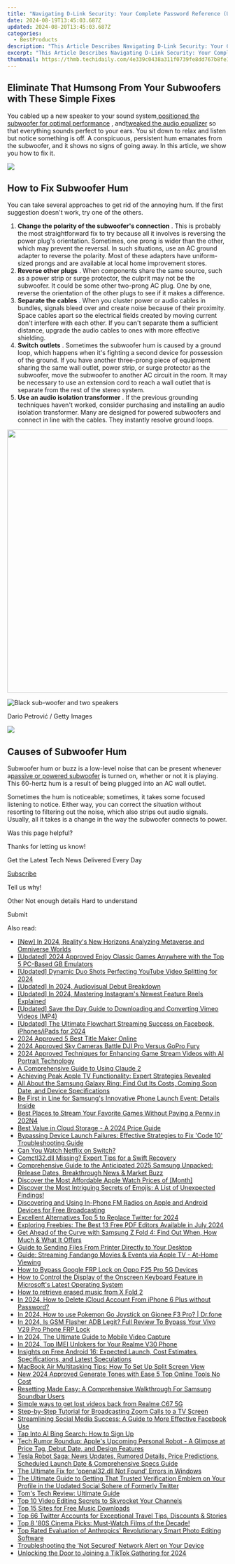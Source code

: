 ```yaml
---
title: "Navigating D-Link Security: Your Complete Password Reference (Updated Jul '24)"
date: 2024-08-19T13:45:03.687Z
updated: 2024-08-20T13:45:03.687Z
categories:
  - BestProducts
description: "This Article Describes Navigating D-Link Security: Your Complete Password Reference (Updated Jul '24)"
excerpt: "This Article Describes Navigating D-Link Security: Your Complete Password Reference (Updated Jul '24)"
thumbnail: https://thmb.techidaily.com/4e339c0438a311f0739fe8dd767b8fe136567e49f78cba1047e1590ff1927d2b.png
---
```


## Eliminate That Humsong From Your Subwoofers with These Simple Fixes
 You cabled up a new speaker to your sound system,[positioned the subwoofer for optimal performance](https://www.lifewire.com/best-performance-for-subwoofer-3135131) , and[tweaked the audio equalizer](https://www.lifewire.com/adjust-frequencies-on-stereo-equalizer-3134898) so that everything sounds perfect to your ears. You sit down to relax and listen but notice something is off. A conspicuous, persistent hum emanates from the subwoofer, and it shows no signs of going away. In this article, we show you how to fix it.

<!-- affiliate ads begin -->
<a href="https://store.advancedwebranking.com/order/checkout.php?PRODS=4715051&QTY=1&AFFILIATE=108875&CART=1"><img src="https://secure.avangate.com/images/merchant/14edc6ebfdae2e23bbed83d67f50e983/products/33_awr%20logo.png" border="0"></a>
<!-- affiliate ads end -->
## How to Fix Subwoofer Hum

 You can take several approaches to get rid of the annoying hum. If the first suggestion doesn't work, try one of the others.

1. **Change the polarity of the subwoofer's connection** . This is probably the most straightforward fix to try because all it involves is reversing the power plug's orientation. Sometimes, one prong is wider than the other, which may prevent the reversal. In such situations, use an AC ground adapter to reverse the polarity. Most of these adapters have uniform-sized prongs and are available at local home improvement stores.
2. **Reverse other plugs** . When components share the same source, such as a power strip or surge protector, the culprit may not be the subwoofer. It could be some other two-prong AC plug. One by one, reverse the orientation of the other plugs to see if it makes a difference.
3. **Separate the cables** . When you cluster power or audio cables in bundles, signals bleed over and create noise because of their proximity. Space cables apart so the electrical fields created by moving current don't interfere with each other. If you can't separate them a sufficient distance, upgrade the audio cables to ones with more effective shielding.
4. **Switch outlets** . Sometimes the subwoofer hum is caused by a ground loop, which happens when it's fighting a second device for possession of the ground. If you have another three-prong piece of equipment sharing the same wall outlet, power strip, or surge protector as the subwoofer, move the subwoofer to another AC circuit in the room. It may be necessary to use an extension cord to reach a wall outlet that is separate from the rest of the stereo system.
5. **Use an audio isolation transformer** . If the previous grounding techniques haven't worked, consider purchasing and installing an audio isolation transformer. Many are designed for powered subwoofers and connect in line with the cables. They instantly resolve ground loops.

<!-- affiliate ads begin -->
<a href="https://appsumo.8odi.net/c/5597632/2068425/7443" target="_top" id="2068425"><img src="//a.impactradius-go.com/display-ad/7443-2068425" border="0" alt="" width="1200" height="600"/></a><img height="0" width="0" src="https://appsumo.8odi.net/i/5597632/2068425/7443" style="position:absolute;visibility:hidden;" border="0" />
<!-- affiliate ads end -->
![Black sub-woofer and two speakers](https://www.lifewire.com/thmb/ZnIO2ldgiiw1li9LZp7iCogWVS0=/1500x0/filters:no_upscale():max_bytes(150000):strip_icc():format(webp)/black-sub-woofer-and-two-speakers-1136832987-7043c3fa65864e878d8e287413ae66e7.jpg)

 Dario Petrović / Getty Images

<!-- affiliate ads begin -->
<a href="https://shop.incomedia.eu/order/checkout.php?PRODS=39655089&QTY=1&AFFILIATE=108875&CART=1"><img src="https://incomedia.eu/files/images/affiliates/wa/01_WA_728x90.jpg" border="0"></a>
<!-- affiliate ads end -->
## Causes of Subwoofer Hum

 Subwoofer hum or buzz is a low-level noise that can be present whenever a[passive or powered subwoofer](https://www.lifewire.com/passive-vs-powered-subwoofers-1847584) is turned on, whether or not it is playing. This 60-hertz hum is a result of being plugged into an AC wall outlet.

 Sometimes the hum is noticeable; sometimes, it takes some focused listening to notice. Either way, you can correct the situation without resorting to filtering out the noise, which also strips out audio signals. Usually, all it takes is a change in the way the subwoofer connects to power.

Was this page helpful?

Thanks for letting us know!

 Get the Latest Tech News Delivered Every Day

[Subscribe](https://www.lifewire.com/#)

Tell us why!

 Other  Not enough details  Hard to understand

 Submit

<ins class="adsbygoogle"
     style="display:block"
     data-ad-format="autorelaxed"
     data-ad-client="ca-pub-7571918770474297"
     data-ad-slot="1223367746"></ins>



<ins class="adsbygoogle"
     style="display:block"
     data-ad-client="ca-pub-7571918770474297"
     data-ad-slot="8358498916"
     data-ad-format="auto"
     data-full-width-responsive="true"></ins>

<span class="atpl-alsoreadstyle">Also read:</span>
<div><ul>
<li><a href="https://fox-links.techidaily.com/new-in-2024-realitys-new-horizons-analyzing-metaverse-and-omniverse-worlds/"><u>[New] In 2024, Reality's New Horizons  Analyzing Metaverse and Omniverse Worlds</u></a></li>
<li><a href="https://screen-activity-recording.techidaily.com/updated-2024-approved-enjoy-classic-games-anywhere-with-the-top-5-pc-based-gb-emulators/"><u>[Updated] 2024 Approved  Enjoy Classic Games Anywhere with the Top 5 PC-Based GB Emulators</u></a></li>
<li><a href="https://facebook-video-footage.techidaily.com/updated-dynamic-duo-shots-perfecting-youtube-video-splitting-for-2024/"><u>[Updated] Dynamic Duo Shots  Perfecting YouTube Video Splitting for 2024</u></a></li>
<li><a href="https://screen-capture.techidaily.com/updated-in-2024-audiovisual-debut-breakdown/"><u>[Updated] In 2024, Audiovisual Debut Breakdown</u></a></li>
<li><a href="https://instagram-clips.techidaily.com/updated-in-2024-mastering-instagrams-newest-feature-reels-explained/"><u>[Updated] In 2024, Mastering Instagram's Newest Feature  Reels Explained</u></a></li>
<li><a href="https://vimeo-videos.techidaily.com/updated-save-the-day-guide-to-downloading-and-converting-vimeo-videos-mp4/"><u>[Updated] Save the Day  Guide to Downloading and Converting Vimeo Videos (MP4)</u></a></li>
<li><a href="https://facebook-clips.techidaily.com/updated-the-ultimate-flowchart-streaming-success-on-facebook-iphonesipads-for-2024/"><u>[Updated] The Ultimate Flowchart  Streaming Success on Facebook, iPhones/iPads for 2024</u></a></li>
<li><a href="https://extra-resources.techidaily.com/2024-approved-5-best-title-maker-online/"><u>2024 Approved  5 Best Title Maker Online</u></a></li>
<li><a href="https://fox-info.techidaily.com/2024-approved-sky-cameras-battle-dji-pro-versus-gopro-fury/"><u>2024 Approved  Sky Cameras Battle  DJI Pro Versus GoPro Fury</u></a></li>
<li><a href="https://digital-screen-recording.techidaily.com/2024-approved-techniques-for-enhancing-game-stream-videos-with-ai-portrait-technology/"><u>2024 Approved  Techniques for Enhancing Game Stream Videos with AI Portrait Technology</u></a></li>
<li><a href="https://tech-savvy.techidaily.com/a-comprehensive-guide-to-using-claude-2/"><u>A Comprehensive Guide to Using Claude 2</u></a></li>
<li><a href="https://tech-recovery.techidaily.com/achieving-peak-apple-tv-functionality-expert-strategies-revealed/"><u>Achieving Peak Apple TV Functionality: Expert Strategies Revealed</u></a></li>
<li><a href="https://tech-recovery.techidaily.com/all-about-the-samsung-galaxy-ring-find-out-its-costs-coming-soon-date-and-device-specifications/"><u>All About the Samsung Galaxy Ring: Find Out Its Costs, Coming Soon Date, and Device Specifications</u></a></li>
<li><a href="https://tech-recovery.techidaily.com/be-first-in-line-for-samsungs-innovative-phone-launch-event-details-inside/"><u>Be First in Line for Samsung's Innovative Phone Launch Event: Details Inside</u></a></li>
<li><a href="https://tech-recovery.techidaily.com/best-places-to-stream-your-favorite-games-without-paying-a-penny-in-202n4/"><u>Best Places to Stream Your Favorite Games Without Paying a Penny in 202N4</u></a></li>
<li><a href="https://extra-lessons.techidaily.com/best-value-in-cloud-storage-a-2024-price-guide/"><u>Best Value in Cloud Storage - A 2024 Price Guide</u></a></li>
<li><a href="https://tech-recovery.techidaily.com/bypassing-device-launch-failures-effective-strategies-to-fix-code-10-troubleshooting-guide/"><u>Bypassing Device Launch Failures: Effective Strategies to Fix 'Code 10' Troubleshooting Guide</u></a></li>
<li><a href="https://tech-recovery.techidaily.com/can-you-watch-netflix-on-switch/"><u>Can You Watch Netflix on Switch?</u></a></li>
<li><a href="https://tech-recovery.techidaily.com/comctl32dll-missing-expert-tips-for-a-swift-recovery/"><u>Comctl32.dll Missing? Expert Tips for a Swift Recovery</u></a></li>
<li><a href="https://tech-recovery.techidaily.com/comprehensive-guide-to-the-anticipated-2025-samsung-unpacked-release-dates-breakthrough-news-and-market-buzz/"><u>Comprehensive Guide to the Anticipated 2025 Samsung Unpacked: Release Dates, Breakthrough News & Market Buzz</u></a></li>
<li><a href="https://tech-recovery.techidaily.com/1722881063818-discover-the-most-affordable-apple-watch-prices-of-month/"><u>Discover the Most Affordable Apple Watch Prices of [Month]</u></a></li>
<li><a href="https://tech-recovery.techidaily.com/discover-the-most-intriguing-secrets-of-emojis-a-list-of-unexpected-findings/"><u>Discover the Most Intriguing Secrets of Emojis: A List of Unexpected Findings!</u></a></li>
<li><a href="https://tech-recovery.techidaily.com/discovering-and-using-in-phone-fm-radios-on-apple-and-android-devices-for-free-broadcasting/"><u>Discovering and Using In-Phone FM Radios on Apple and Android Devices for Free Broadcasting</u></a></li>
<li><a href="https://twitter-videos.techidaily.com/excellent-alternatives-top-5-to-replace-twitter-for-2024/"><u>Excellent Alternatives  Top 5 to Replace Twitter for 2024</u></a></li>
<li><a href="https://tech-recovery.techidaily.com/exploring-freebies-the-best-13-free-pdf-editors-available-in-july-2024/"><u>Exploring Freebies: The Best 13 Free PDF Editors Available in July 2024</u></a></li>
<li><a href="https://tech-recovery.techidaily.com/get-ahead-of-the-curve-with-samsung-z-fold-4-find-out-when-how-much-and-what-it-offers/"><u>Get Ahead of the Curve with Samsung Z Fold 4: Find Out When, How Much & What It Offers</u></a></li>
<li><a href="https://tech-recovery.techidaily.com/guide-to-sending-files-from-printer-directly-to-your-desktop/"><u>Guide to Sending Files From Printer Directly to Your Desktop</u></a></li>
<li><a href="https://tech-recovery.techidaily.com/guide-streaming-fandango-movies-and-events-via-apple-tv-at-home-viewing/"><u>Guide: Streaming Fandango Movies & Events via Apple TV - At-Home Viewing</u></a></li>
<li><a href="https://android-frp.techidaily.com/how-to-bypass-google-frp-lock-on-oppo-f25-pro-5g-devices-by-drfone-android/"><u>How to Bypass Google FRP Lock on Oppo F25 Pro 5G Devices</u></a></li>
<li><a href="https://tech-recovery.techidaily.com/how-to-control-the-display-of-the-onscreen-keyboard-feature-in-microsofts-latest-operating-system/"><u>How to Control the Display of the Onscreen Keyboard Feature in Microsoft's Latest Operating System</u></a></li>
<li><a href="https://blog-min.techidaily.com/how-to-retrieve-erased-music-from-x-fold-2-by-fonelab-android-recover-music/"><u>How to retrieve erased music from X Fold 2</u></a></li>
<li><a href="https://apple-account.techidaily.com/in-2024-how-to-delete-icloud-account-from-iphone-6-plus-without-password-by-drfone-ios/"><u>In 2024, How to Delete iCloud Account From iPhone 6 Plus without Password?</u></a></li>
<li><a href="https://android-pokemon-go.techidaily.com/in-2024-how-to-use-pokemon-go-joystick-on-gionee-f3-pro-drfone-by-drfone-virtual-android/"><u>In 2024, How to use Pokemon Go Joystick on Gionee F3 Pro? | Dr.fone</u></a></li>
<li><a href="https://bypass-frp.techidaily.com/in-2024-is-gsm-flasher-adb-legit-full-review-to-bypass-your-vivo-v29-pro-phone-frp-lock-by-drfone-android/"><u>In 2024, Is GSM Flasher ADB Legit? Full Review To Bypass Your Vivo V29 Pro Phone FRP Lock</u></a></li>
<li><a href="https://snapchat-videos.techidaily.com/in-2024-the-ultimate-guide-to-mobile-video-capture/"><u>In 2024, The Ultimate Guide to Mobile Video Capture</u></a></li>
<li><a href="https://sim-unlock.techidaily.com/in-2024-top-imei-unlokers-for-your-realme-v30-phone-by-drfone-android/"><u>In 2024, Top IMEI Unlokers for Your Realme V30 Phone</u></a></li>
<li><a href="https://tech-recovery.techidaily.com/insights-on-free-android-16-expected-launch-cost-estimates-specifications-and-latest-speculations/"><u>Insights on Free Android 16: Expected Launch, Cost Estimates, Specifications, and Latest Speculations</u></a></li>
<li><a href="https://tech-recovery.techidaily.com/macbook-air-multitasking-tips-how-to-set-up-split-screen-view/"><u>MacBook Air Multitasking Tips: How To Set Up Split Screen View</u></a></li>
<li><a href="https://video-ai-editor.techidaily.com/new-2024-approved-generate-tones-with-ease-5-top-online-tools-no-cost/"><u>New 2024 Approved Generate Tones with Ease 5 Top Online Tools No Cost</u></a></li>
<li><a href="https://tech-recovery.techidaily.com/resetting-made-easy-a-comprehensive-walkthrough-for-samsung-soundbar-users/"><u>Resetting Made Easy: A Comprehensive Walkthrough For Samsung Soundbar Users</u></a></li>
<li><a href="https://techidaily.com/simple-ways-to-get-lost-videos-back-from-realme-c67-5g-by-fonelab-android-recover-video/"><u>Simple ways to get lost videos back from Realme C67 5G</u></a></li>
<li><a href="https://tech-recovery.techidaily.com/step-by-step-tutorial-for-broadcasting-zoom-calls-to-a-tv-screen/"><u>Step-by-Step Tutorial for Broadcasting Zoom Calls to a TV Screen</u></a></li>
<li><a href="https://tech-recovery.techidaily.com/streamlining-social-media-success-a-guide-to-more-effective-facebook-use/"><u>Streamlining Social Media Success: A Guide to More Effective Facebook Use</u></a></li>
<li><a href="https://tech-revival.techidaily.com/tap-into-ai-bing-search-how-to-sign-up/"><u>Tap Into AI Bing Search: How to Sign Up</u></a></li>
<li><a href="https://tech-recovery.techidaily.com/tech-rumor-roundup-apples-upcoming-personal-robot-a-glimpse-at-price-tag-debut-date-and-design-features/"><u>Tech Rumor Roundup: Apple's Upcoming Personal Robot - A Glimpse at Price Tag, Debut Date, and Design Features</u></a></li>
<li><a href="https://tech-recovery.techidaily.com/tesla-robot-saga-news-updates-rumored-details-price-predictions-scheduled-launch-date-and-comprehensive-specs-guide/"><u>Tesla Robot Saga: News Updates, Rumored Details, Price Predictions, Scheduled Launch Date & Comprehensive Specs Guide</u></a></li>
<li><a href="https://tech-recovery.techidaily.com/the-ultimate-fix-for-openal32dll-not-found-errors-in-windows/"><u>The Ultimate Fix for 'openal32.dll Not Found' Errors in Windows</u></a></li>
<li><a href="https://tech-recovery.techidaily.com/the-ultimate-guide-to-getting-that-trusted-verification-emblem-on-your-profile-in-the-updated-social-sphere-of-formerly-twitter/"><u>The Ultimate Guide to Getting That Trusted Verification Emblem on Your Profile in the Updated Social Sphere of Formerly Twitter</u></a></li>
<li><a href="https://hardware-tips.techidaily.com/toms-tech-review-ultimate-guide/"><u>Tom's Tech Review: Ultimate Guide</u></a></li>
<li><a href="https://youtube-lab.techidaily.com/0-video-editing-secrets-to-skyrocket-your-channels/"><u>Top 10 Video Editing Secrets to Skyrocket Your Channels</u></a></li>
<li><a href="https://tech-recovery.techidaily.com/top-15-sites-for-free-music-downloads/"><u>Top 15 Sites for Free Music Downloads</u></a></li>
<li><a href="https://tech-recovery.techidaily.com/top-66-twitter-accounts-for-exceptional-travel-tips-discounts-and-stories/"><u>Top 66 Twitter Accounts for Exceptional Travel Tips, Discounts & Stories</u></a></li>
<li><a href="https://tech-recovery.techidaily.com/top-8-80s-cinema-picks-must-watch-films-of-the-decade/"><u>Top 8 '80S Cinema Picks: Must-Watch Films of the Decade!</u></a></li>
<li><a href="https://buynow-info.techidaily.com/top-rated-evaluation-of-anthropics-revolutionary-smart-photo-editing-software/"><u>Top Rated Evaluation of Anthropics' Revolutionary Smart Photo Editing Software</u></a></li>
<li><a href="https://tech-recovery.techidaily.com/troubleshooting-the-not-secured-network-alert-on-your-device/"><u>Troubleshooting the ‘Not Secured’ Network Alert on Your Device</u></a></li>
<li><a href="https://tiktok-clips.techidaily.com/unlocking-the-door-to-joining-a-tiktok-gathering-for-2024/"><u>Unlocking the Door to Joining a TikTok Gathering for 2024</u></a></li>
</ul></div>
